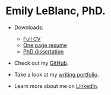 # Emily LeBlanc, PhD.


* Downloads:

  * [Full CV](/docs/LeBlanc_fullCV_2023.pdf)
  * [One page resume](docs/LeBlanc_onePager_2023.pdf)
  * [PhD dissertation](docs/dissertation-full.pdf)


* Check out my [GitHub](https://github.com/eleblanc-ai/).


* Take a look at my [writing portfolio](https://github.com/eleblanc-ai/writing-portfolio).
 

<!--* Visit my [technical writing blog](https://eleblanc.dev/).-->


* Learn more about me on [LinkedIn](https://www.linkedin.com/in/eleblanc-ai).
